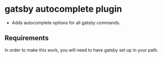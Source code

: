 # gatsby autocomplete plugin

-   Adds autocomplete options for all gatsby commands.

## Requirements

In order to make this work, you will need to have gatsby set up in your path.
